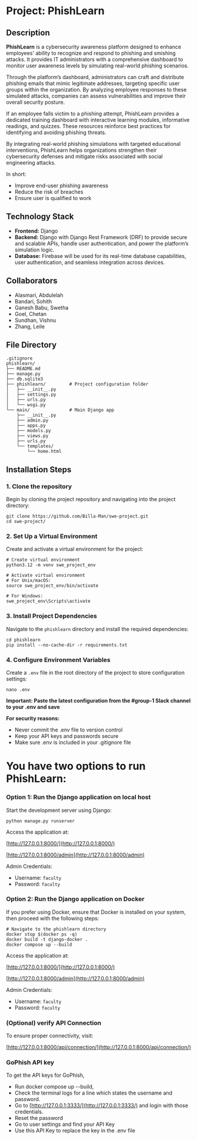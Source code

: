 # Project: PhishLearn
## Description
**PhishLearn** is a cybersecurity awareness platform designed to enhance employees' ability to recognize and respond to phishing and smishing attacks. It provides IT administrators with a comprehensive dashboard to monitor user awareness levels by simulating real-world phishing scenarios.

Through the platform’s dashboard, administrators can craft and distribute phishing emails that mimic legitimate addresses, targeting specific user groups within the organization. By analyzing employee responses to these simulated attacks, companies can assess vulnerabilities and improve their overall security posture.

If an employee falls victim to a phishing attempt, PhishLearn provides a dedicated training dashboard with interactive learning modules, informative readings, and quizzes. These resources reinforce best practices for identifying and avoiding phishing threats.

By integrating real-world phishing simulations with targeted educational interventions, PhishLearn helps organizations strengthen their cybersecurity defenses and mitigate risks associated with social engineering attacks.

In short:

- Improve end-user phishing awareness
- Reduce the risk of breaches
- Ensure user is qualified to work 

## Technology Stack
- **Frontend:** Django
- **Backend:** Django with Django Rest Framework (DRF) to provide secure and scalable APIs, handle user authentication, and power the platform’s simulation logic.
- **Database:** Firebase will be used for its real-time database capabilities, user authentication, and seamless integration across devices.


## Collaborators
- Alasmari, Abdulelah
- Bandari, Sohith
- Ganesh Babu, Swetha
- Goel, Chetan
- Sundhan, Vishnu
- Zhang, Leile

## File Directory
```
.gitignore
phishlearn/
├── README.md
├── manage.py
├── db.sqlite3
├── phishlearn/         # Project configuration folder
│   ├── __init__.py
│   ├── settings.py
│   ├── urls.py
│   └── wsgi.py
└── main/               # Main Django app
    ├── __init__.py
    ├── admin.py
    ├── apps.py
    ├── models.py
    ├── views.py
    ├── urls.py
    └── templates/
        └── home.html
```

## Installation Steps

### 1. Clone the repository
Begin by cloning the project repository and navigating into the project directory:
```
git clone https://github.com/Billa-Man/swe-project.git
cd swe-project/
```

### 2. Set Up a Virtual Environment
Create and activate a virtual environment for the project:
```
# Create virtual environment
python3.12 -m venv swe_project_env

# Activate virtual environment
# For Unix/macOS:
source swe_project_env/bin/activate

# For Windows:
swe_project_env\Scripts\activate
```

### 3. Install Project Dependencies
Navigate to the `phishlearn` directory and install the required dependencies:
```
cd phishlearn
pip install --no-cache-dir -r requirements.txt
```

### 4. Configure Environment Variables
Create a `.env` file in the root directory of the project to store configuration settings:
```
nano .env
```

**Important: Paste the latest configuration from the #group-1 Slack channel to your .env and save** 

**For security reasons:**
- Never commit the .env file to version control
- Keep your API keys and passwords secure
- Make sure .env is included in your .gitignore file

# You have two options to run PhishLearn:

### Option 1: Run the Django application on local host
Start the development server using Django:
```
python manage.py runserver
```

Access the application at:

[http://127.0.0.1:8000/](http://127.0.0.1:8000/)

[http://127.0.0.1:8000/admin](http://127.0.0.1:8000/admin)

Admin Credentials:

- Username: `faculty`
- Password: `faculty` 

### Option 2: Run the Django application on Docker
If you prefer using Docker, ensure that Docker is installed on your system, then proceed with the following steps:

```
# Navigate to the phishlearn directory
docker stop $(docker ps -q)
docker build -t django-docker .
docker compose up --build
```

Access the application at:

[http://127.0.0.1:8000/](http://127.0.0.1:8000/)

[http://127.0.0.1:8000/admin](http://127.0.0.1:8000/admin)

Admin Credentials:

- Username: `faculty`
- Password: `faculty`

### (Optional) verify API Connection

To ensure proper connectivity, visit:

[http://127.0.0.1:8000/api/connection/](http://127.0.0.1:8000/api/connection/)

### GoPhish API key

To get the API keys for GoPhish, 
- Run docker compose up --build, 
- Check the terminal logs for a line which states the username and password.
- Go to [http://127.0.0.1:3333/](http://127.0.0.1:3333/) and login with those credentials.
- Reset the password
- Go to user settings and find your API Key
- Use this API Key to replace the key in the .env file

